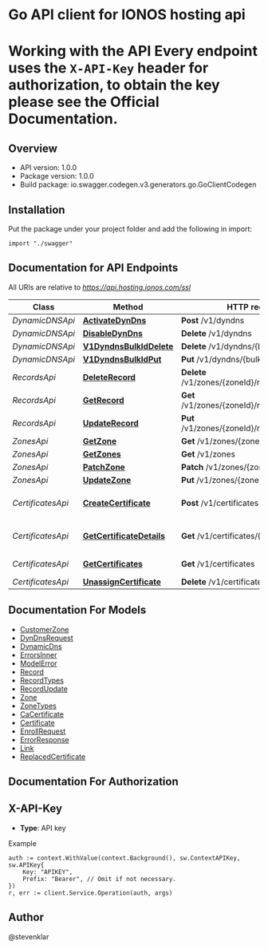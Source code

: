 # Go API client for IONOS hosting api

# Working with the API Every endpoint uses the `X-API-Key` header for authorization, to obtain the key please see the Official Documentation.

## Overview
- API version: 1.0.0
- Package version: 1.0.0
- Build package: io.swagger.codegen.v3.generators.go.GoClientCodegen

## Installation
Put the package under your project folder and add the following in import:
```golang
import "./swagger"
```

## Documentation for API Endpoints

All URIs are relative to *https://api.hosting.ionos.com/ssl*

Class | Method | HTTP request | Description
------------ | ------------- | ------------- | -------------
*DynamicDNSApi* | [**ActivateDynDns**](docs/DynamicDNSApi.md#activatedyndns) | **Post** /v1/dyndns | 
*DynamicDNSApi* | [**DisableDynDns**](docs/DynamicDNSApi.md#disabledyndns) | **Delete** /v1/dyndns | 
*DynamicDNSApi* | [**V1DyndnsBulkIdDelete**](docs/DynamicDNSApi.md#v1dyndnsbulkiddelete) | **Delete** /v1/dyndns/{bulkId} | 
*DynamicDNSApi* | [**V1DyndnsBulkIdPut**](docs/DynamicDNSApi.md#v1dyndnsbulkidput) | **Put** /v1/dyndns/{bulkId} | 
*RecordsApi* | [**DeleteRecord**](docs/RecordsApi.md#deleterecord) | **Delete** /v1/zones/{zoneId}/records/{recordId} | 
*RecordsApi* | [**GetRecord**](docs/RecordsApi.md#getrecord) | **Get** /v1/zones/{zoneId}/records/{recordId} | 
*RecordsApi* | [**UpdateRecord**](docs/RecordsApi.md#updaterecord) | **Put** /v1/zones/{zoneId}/records/{recordId} | 
*ZonesApi* | [**GetZone**](docs/ZonesApi.md#getzone) | **Get** /v1/zones/{zoneId} | 
*ZonesApi* | [**GetZones**](docs/ZonesApi.md#getzones) | **Get** /v1/zones | 
*ZonesApi* | [**PatchZone**](docs/ZonesApi.md#patchzone) | **Patch** /v1/zones/{zoneId} | 
*ZonesApi* | [**UpdateZone**](docs/ZonesApi.md#updatezone) | **Put** /v1/zones/{zoneId} | 
*CertificatesApi* | [**CreateCertificate**](docs/CertificatesApi.md#createcertificate) | **Post** /v1/certificates | Create a new certificate
*CertificatesApi* | [**GetCertificateDetails**](docs/CertificatesApi.md#getcertificatedetails) | **Get** /v1/certificates/{id} | Get certificate details
*CertificatesApi* | [**GetCertificates**](docs/CertificatesApi.md#getcertificates) | **Get** /v1/certificates | Get certificates
*CertificatesApi* | [**UnassignCertificate**](docs/CertificatesApi.md#unassigncertificate) | **Delete** /v1/certificates/{id} | Unassign

## Documentation For Models

 - [CustomerZone](docs/CustomerZone.md)
 - [DynDnsRequest](docs/DynDnsRequest.md)
 - [DynamicDns](docs/DynamicDns.md)
 - [ErrorsInner](docs/ErrorsInner.md)
 - [ModelError](docs/ModelError.md)
 - [Record](docs/Record.md)
 - [RecordTypes](docs/RecordTypes.md)
 - [RecordUpdate](docs/RecordUpdate.md)
 - [Zone](docs/Zone.md)
 - [ZoneTypes](docs/ZoneTypes.md)
 - [CaCertificate](docs/CaCertificate.md)
 - [Certificate](docs/Certificate.md)
 - [EnrollRequest](docs/EnrollRequest.md)
 - [ErrorResponse](docs/ErrorResponse.md)
 - [Link](docs/Link.md)
 - [ReplacedCertificate](docs/ReplacedCertificate.md)

## Documentation For Authorization

## X-API-Key
- **Type**: API key 

Example
```golang
auth := context.WithValue(context.Background(), sw.ContextAPIKey, sw.APIKey{
	Key: "APIKEY",
	Prefix: "Bearer", // Omit if not necessary.
})
r, err := client.Service.Operation(auth, args)
```

## Author

@stevenklar
